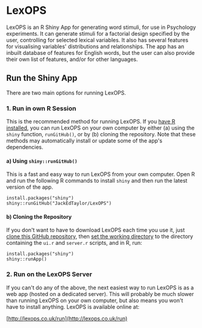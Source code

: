 # LexOPS
LexOPS is an R Shiny App for generating word stimuli, for use in Psychology experiments. It can generate stimuli for a factorial design specified by the user, controlling for selected lexical variables. It also has several features for visualising variables' distributions and relationships. The app has an inbuilt database of features for English words, but the user can also provide their own list of features, and/or for other languages.

## Run the Shiny App

There are two main options for running LexOPS.

### 1. Run in own R Session

This is the recommended method for running LexOPS. If you [have R installed](https://cloud.r-project.org/), you can run LexOPS on your own computer by either (a) using the `shiny` function, `runGitHub()`, or by (b) cloning the repository. Note that these methods may automatically install or update some of the app's dependencies.

#### a) Using `shiny::runGitHub()`

This is a fast and easy way to run LexOPS from your own computer. Open R and run the following R commands to install `shiny` and then run the latest version of the app.

```
install.packages("shiny")
shiny::runGitHub("JackEdTaylor/LexOPS")
```

#### b) Cloning the Repository

If you don't want to have to download LexOPS each time you use it, just [clone this GitHub repository](https://help.github.com/en/articles/cloning-a-repository), then [set the working directory](http://rfunction.com/archives/1001) to the directory containing the `ui.r` and `server.r` scripts, and in R, run:

```
install.packages("shiny")
shiny::runApp()
```

### 2. Run on the LexOPS Server

If you can't do any of the above, the next easiest way to run LexOPS is as a web app (hosted on a dedicated server). This will probably be much slower than running LexOPS on your own computer, but also means you won't have to install anything. LexOPS is available online at:

[http://lexops.co.uk/run](http://lexops.co.uk/run)
